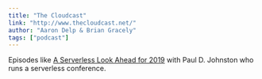 ```yaml
---
title: "The Cloudcast"
link: "http://www.thecloudcast.net/"
author: "Aaron Delp & Brian Gracely"
tags: ["podcast"]
---
```


Episodes like <a href="http://www.thecloudcast.net/2019/01/a-serverless-look-ahead-for-2019.html">A Serverless Look Ahead for 2019</a> with Paul D. Johnston who runs a serverless conference.
